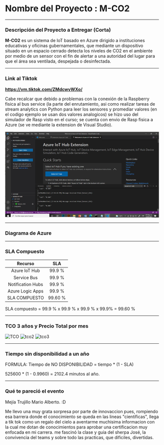 # Nombre del Proyecto : M-CO2

*****************************************************************************************************************
### Descripción del Proyecto a Entregar (Corta)

**M-CO2** es un sistema de IoT basado en Azure dirigido a instituciones educativas y oficinas gubernamentales, que mediante un dispositivo situado en un espacio cerrado detecta los niveles de CO2 en el ambiente por medio de un sensor con el fin de alertar a una autoridad del lugar para que el área sea ventilada, despejada o desinfectada.

*****************************************************************************************************************
### Link al Tiktok

**https://vm.tiktok.com/ZMdcwvWXo/**

Cabe recalcar que debido a problemas con la conexión de la Raspberry fisica al bus service (la parte del enrutamiento, asi como realizar tareas de stream analytics con Python para leer los sensores y promediar valores (en el codigo ejemplo se usan dos valores analogicos) se hizo uso del simulador de Rasp visto en el curso; se cuenta con envio de Rasp fisica a Azure (se ve mediante la extension de Visual Studio).

![Envio de dato a azure visto desde visual studio](https://github.com/PapiroX/CO2-meter/blob/main/Enviodato.png)

*****************************************************************************************************************
### Diagrama de Azure

*****************************************************************************************************************
### SLA Compuesto

|          **Recurso**        |     **SLA**   |
|          :----:             |     :----:    |
|Azure IoT Hub                |     99.9 %    |
|Service Bus                  |     99.9 %    |
|Notification Hubs            |     99.9 %    |
|Azure Logic Apps             |     99.9 %    |
|SLA COMPUESTO                |    99.60 %    |

SLA compuesto = 99.9 % x 99.9 % x 99.9 % x 99.9% = 99.60 %

*****************************************************************************************************************
### TCO 3 años y Precio Total por mes

![TCO](https://user-images.githubusercontent.com/87109811/127764517-8bce13a2-31e4-4654-acc7-441fa747f498.jpg)
![tco2](https://user-images.githubusercontent.com/87109811/127764555-57756c82-d633-40fb-a55f-d365da002429.jpg)
![tco3](https://user-images.githubusercontent.com/87109811/127764599-42ce59a8-6e05-4158-9358-374d94c149c8.jpg)


*****************************************************************************************************************
### Tiempo sin disponibilidad a un año

FORMULA: Tiempo de NO DISPONIBILIDAD = tiempo * (1 - SLA)

525600 * (1 - 0.9960) = 2102.4 minutos al año.
*****************************************************************************************************************
### Qué te pareció el evento

Mejía Trujillo Mario Alberto. :D

Me llevo una muy grata sorpresa por parte de innovaccion pues, rompiendo esa barrera donde el conocimiento se 
queda en las lineas "científicas", llega a tik tok como un regalo del cielo a aventarme muchisima informacion 
con la cual me dotan de conocimientos para aprobar una certificacion muy enfocada en mi carrera. me fascinó la
clase y guia del sherpa José, la convivencia del teams y sobre todo las practicas, que dificiles, divertidas.
